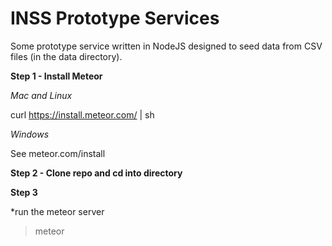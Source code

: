 # INSS Prototype Services

Some prototype service written in NodeJS designed to seed data from CSV files (in the data directory).

**Step 1 - Install Meteor**

*Mac and Linux*

curl https://install.meteor.com/ | sh

*Windows*

See meteor.com/install

**Step 2 - Clone repo and cd into directory**

**Step 3**

*run the meteor server

>meteor

